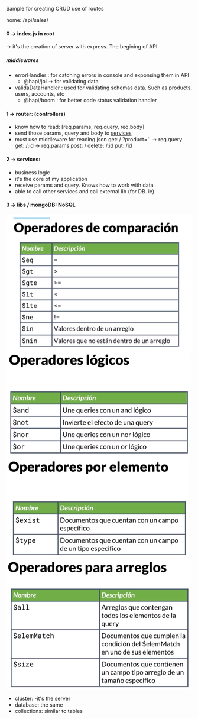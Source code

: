 Sample for creating CRUD
use of routes

home: /api/sales/

#### 0 -> index.js in root
-> it's the creation of server with express. The begining of API  

##### middlewares
* errorHandler : for catching errors in console and exponsing them in API
  * @hapi/joi -> for validating data
* validaDataHandler : used for validating schemas data. Such as products, users, accounts, etc 
  * @hapi/boom : for better code status validation handler


#### 1 -> router: (controllers)
  * know how to read: [req.params, req.query, req.body]  
  * send those params, query and body to [services](#services)
  * must use middleware for reading json
  get: / ?product=''    ->  req.query
  get: /:id             ->  req.params
  post: /
  delete: /:id
  put: /id

#### 2 -> services:
  * business logic
  * it's the core of my application
  * receive params and query. Knows how to work with data
  * able to call other services and call external lib (for DB.  ie)


#### 3 -> libs / mongoDB: NoSQL
  ![Operador de Comparacion](./assets/images/mongodb_operadores_comparacion.png)   
  ![Operador Logicos](./assets/images/mongodb_operadores_logicos.png)   
  ![Operador Elementos](./assets/images/mongodb_operadores_elementos.png)   
  ![Operador Arreglos](./assets/images/mongodb_operadores_arreglos.png)   
  * cluster: -it's the server 
  * database: the same
  * collections: similar to tables

